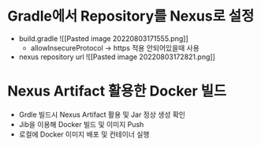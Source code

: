 # Gradle에서 Repository를 Nexus로 설정
- build.gradle ![[Pasted image 20220803171555.png]]
	- allowInsecureProtocol -> https 적용 안되어있을때 사용
- nexus repository url ![[Pasted image 20220803172821.png]]
# Nexus Artifact 활용한 Docker 빌드
- Grdle 빌드시 Nexus Artifact 활용 및 Jar 정상 생성 확인
- Jib을 이용해 Docker 빌드 및 이미지 Push
- 로컬에 Docker 이미지 배포 및 컨테이너 실행
